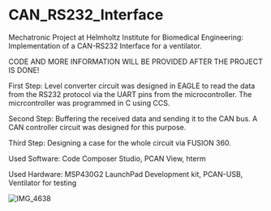 # CAN_RS232_Interface

Mechatronic Project at Helmholtz Institute for Biomedical Engineering: Implementation of a CAN-RS232 Interface for a ventilator.

CODE AND MORE INFORMATION WILL BE PROVIDED AFTER THE PROJECT IS DONE!

First Step:
Level converter circuit was designed in EAGLE to read the data from the RS232 protocol
via the UART pins from the microcontroller. The micrcontroller was programmed in C using CCS.

Second Step:
Buffering the received data and sending it to the CAN bus.
A CAN controller circuit was designed for this purpose.

Third Step:
Designing a case for the whole circuit via FUSION 360.

Used Software: Code Composer Studio, PCAN View, hterm

Used Hardware: MSP430G2 LaunchPad Development kit, PCAN-USB, Ventilator for testing


![IMG_4638](https://user-images.githubusercontent.com/59392606/148141252-dc3903e6-ac63-45e2-9e0e-cdc84ffb09bc.jpg)

